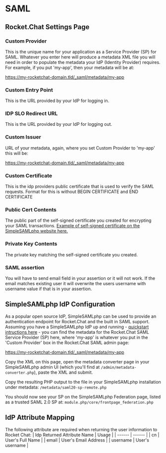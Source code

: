 # SAML

## Rocket.Chat Settings Page

### Custom Provider

This is the unique name for your application as a Service Provider (SP) for SAML. Whatever you enter here will produce a metadata XML file you will need in order to populate the metadata your IdP (Identity Provider) requires. For example, if you put 'my-app', then your metadata will be at:

https://my-rocketchat-domain.tld/_saml/metadata/my-app

### Custom Entry Point

This is the URL provided by your IdP for logging in.

### IDP SLO Redirect URL

This is the URL provided by your IdP for logging out.

### Custom Issuer

URL of your metadata, again, where you set Custom Provider to 'my-app' this will be:

https://my-rocketchat-domain.tld/_saml/metadata/my-app

### Custom Certificate

This is the idp providers public certificate that is used to verify the SAML requests. Format for this is without BEGIN CERTIFICATE and END CERTIFICATE


### Public Cert Contents

The public part of the self-signed certificate you created for encrypting your SAML transactions. [Example of self-signed certificate on the SimpleSAMLphp website here.](https://simplesamlphp.org/docs/stable/simplesamlphp-sp#section_1_1) 

### Private Key Contents

The private key matching the self-signed certificate you created.

### SAML assertion

You will have to send email field in your assertion or it will not work. If the email matches existing user it will overwrite the users username with username value if that is in your assertion. 

## SimpleSAMLphp IdP Configuration

As a popular open source IdP, SimpleSAMLphp can be used to provide an authentication endpoint for Rocket.Chat and the built in SAML support. Assuming you have a SimpleSAMLphp IdP up and running - [quickstart intructions here](https://simplesamlphp.org/docs/stable/simplesamlphp-idp) - you can find the metadata for the Rocket.Chat SAML Service Provider (SP) here, where 'my-app' is whatever you put in the 'Custom Provider' box in the Rocket.Chat SAML admin page:

https://my-rocketchat-domain.tld/_saml/metadata/my-app

Copy the XML on this page, open the metadata converter page in your SimpleSAMLphp admin UI (which you'll find at `/admin/metadata-converter.php`), paste the XML and submit.

Copy the resulting PHP output to the file in your SimpleSAMLphp installation under metadata: `/metadata/saml20-sp-remote.php`

You should now see your SP on the SimpleSAMLphp Federation page, listed as a trusted SAML 2.0 SP at: `module.php/core/frontpage_federation.php`

## IdP Attribute Mapping
The following attribute are required when returning the user information to Rocket Chat:
| Idp Returned Attribute Name | Usage |
| ------ | ------ |
| cn | User's Full Name |
| email | User's Email Address |
| username | User's username |
